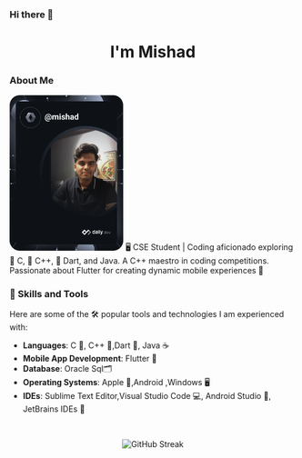### Hi there 👋
<h1 align="center">I'm Mishad</h1>

### About Me
<a href="https://app.daily.dev/mishad"><img src="https://github.com/mishad01/mishad01/blob/main/devcard.svg" width="200" alt="Sakif Rahaman Mishad's Dev Card"/></a>
🖥️ CSE Student | Coding aficionado exploring 🤖 C, 🤖 C++, 🎯 Dart, and Java. A C++ maestro in coding competitions. Passionate about Flutter for creating dynamic mobile experiences 📱

### 🚀 Skills and Tools
Here are some of the 🛠️ popular tools and technologies I am experienced with:
- **Languages**: C 🔢, C++ 🤖,Dart 🎯, Java ☕
- **Mobile App Development**: Flutter 📱
- **Database**: Oracle Sql🗂️
- **Operating Systems**: Apple 🍎,Android ,Windows 🖥️
- **IDEs**: Sublime Text Editor,Visual Studio Code 💻, Android Studio 📱, JetBrains IDEs 🚀
<br/>
  
<p align="center"> <img src="https://github-readme-streak-stats.herokuapp.com/?user=mishad01&theme=dark&hide_border=false" alt="GitHub Streak" /></p>








